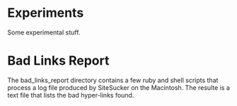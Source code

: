 Experiments
===========

Some experimental stuff.

Bad Links Report
================

The bad_links_report directory contains a few ruby and shell scripts that process
a log file produced by SiteSucker on the Macintosh.  The resulte is a text file
that lists the bad hyper-links found.
